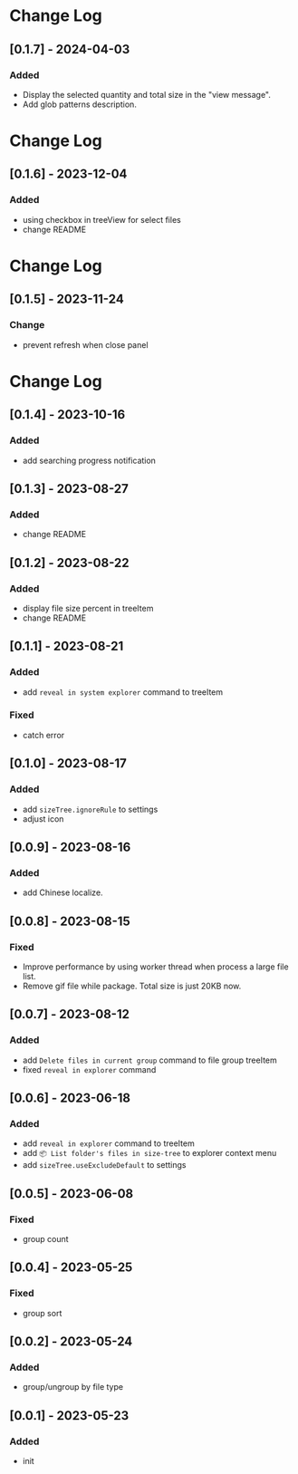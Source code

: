 # Change Log

## [0.1.7] - 2024-04-03

### Added

- Display the selected quantity and total size in the "view message".
- Add glob patterns description.

# Change Log

## [0.1.6] - 2023-12-04

### Added

- using checkbox in treeView for select files
- change README

# Change Log

## [0.1.5] - 2023-11-24

### Change

- prevent refresh when close panel

# Change Log

## [0.1.4] - 2023-10-16

### Added

- add searching progress notification

## [0.1.3] - 2023-08-27

### Added

- change README

## [0.1.2] - 2023-08-22

### Added

- display file size percent in treeItem
- change README

## [0.1.1] - 2023-08-21

### Added

- add `reveal in system explorer` command to treeItem

### Fixed

- catch error

## [0.1.0] - 2023-08-17

### Added

- add `sizeTree.ignoreRule` to settings
- adjust icon

## [0.0.9] - 2023-08-16

### Added

- add Chinese localize.

## [0.0.8] - 2023-08-15

### Fixed

- Improve performance by using worker thread when process a large file list.
- Remove gif file while package. Total size is just 20KB now.

## [0.0.7] - 2023-08-12

### Added

- add `Delete files in current group` command to file group treeItem
- fixed `reveal in explorer` command

## [0.0.6] - 2023-06-18

### Added

- add `reveal in explorer` command to treeItem
- add `📦 List folder's files in size-tree` to explorer context menu
- add `sizeTree.useExcludeDefault` to settings

## [0.0.5] - 2023-06-08

### Fixed

- group count

## [0.0.4] - 2023-05-25

### Fixed

- group sort

## [0.0.2] - 2023-05-24

### Added

- group/ungroup by file type

## [0.0.1] - 2023-05-23

### Added

- init